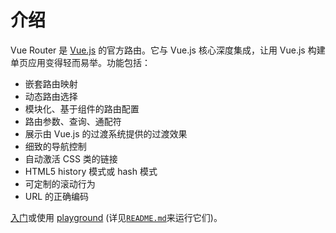 # 介绍

<VueSchoolLink
  href="https://vueschool.io/courses/vue-router-4-for-everyone"
  title="Learn how to build powerful Single Page Applications with the Vue Router on Vue School"
/>

Vue Router 是 [Vue.js](https://vuejs.org) 的官方路由。它与 Vue.js 核心深度集成，让用 Vue.js 构建单页应用变得轻而易举。功能包括：

- 嵌套路由映射
- 动态路由选择
- 模块化、基于组件的路由配置
- 路由参数、查询、通配符
- 展示由 Vue.js 的过渡系统提供的过渡效果
- 细致的导航控制
- 自动激活 CSS 类的链接
- HTML5 history 模式或 hash 模式
- 可定制的滚动行为
- URL 的正确编码

[入门](./guide/)或使用 [playground](https://github.com/vuejs/router/tree/main/packages/playground) (详见[`README.md`](https://github.com/vuejs/router)来运行它们)。

<HomeSponsors />

<script setup>
import HomeSponsors from '../.vitepress/components/HomeSponsors.vue'
</script>

